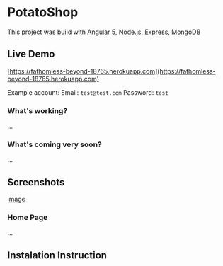 # PotatoShop

This project was build with [Angular 5](https://github.com/angular), [Node.js](https://github.com/nodejs/node), [Express](https://github.com/expressjs/express), [MongoDB](https://github.com/mongodb/mongo)
 

## Live Demo
[https://fathomless-beyond-18765.herokuapp.com](https://fathomless-beyond-18765.herokuapp.com)

  Example account:
  Email: `test@test.com`
  Password: `test`

### What's working?
...
### What's coming very soon?
...

## Screenshots
[image](https://user-images.githubusercontent.com/30903599/36786506-e24f67b6-1c86-11e8-821a-ea6a1db1f91b.png)


### Home Page
...
## Instalation Instruction
